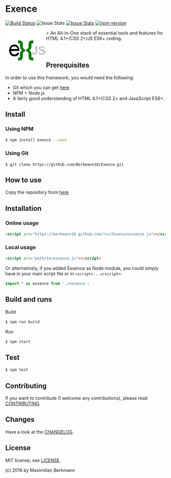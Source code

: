 # Exence
[![Build Status](https://travis-ci.org/anvk/exence.svg?branch=master)](https://travis-ci.org/anvk/exence)
![Issue Stats](http://issuestats.com/github/Berkmann18/Exence/badge/pr?style=flat)
[![Issue Stats](http://issuestats.com/github/Berkmann18/Exence/badge/issue?style=flat)](http://issuestats.com/github/Berkmann18/Exence)
[![npm version](https://badge.fury.io/js/%exence.svg)](https://badge.fury.io/js/exence)

<img align="left" src="rsc/exence.png" alt="Exjs" />
> An All-in-One stack of essential tools and features for HTML 4.1+/CSS 2+/JS ES6+ coding.

<br />
<br />
<br />

## Prerequisites

In order to use this framework, you would need the following:
- Git which you can get [here](https://git-scm.com/downloads)
- NPM + Node.js
- A fairly good understanding of HTML 4.1+/CSS 2+ and JavaScript ES6+.

## Install
### Using NPM
```bash
$ npm install exence --save
```

### Using Git
```
$ git clone https://github.com/Berkmann18/Exence.git
```

## How to use

Copy the repository from 
[here](https://github.com/Berkmann18/Essence)

## Installation

### Online usage
```html
<script src="https://berkmann18.github.com/rsc/Exence/essence.js"></script>
```

### Local usage
```html
<script src="path/to/essence.js"></script>
```
Or alternatively, if you added Essence as Node module, you could simply have in your main script file or in ``<script>...</script>``:
```javascript
import * as essence from './essence';
```
## Build and runs
Build
```bash
$ npm run build
```

Run
```bash
$ npm start
```

## Test
```bash
$ npm test
```

## Contributing
If you want to contribute (I welcome any contributions), please read  [CONTRIBUTING](wiki/CONTRIBUTING.md).

## Changes
Have a look at the [CHANGELOG](wiki/CHANGELOG.md).

## License

MIT license; see [LICENSE](./LICENSE).

(c) 2016 by Maximilian Berkmann
